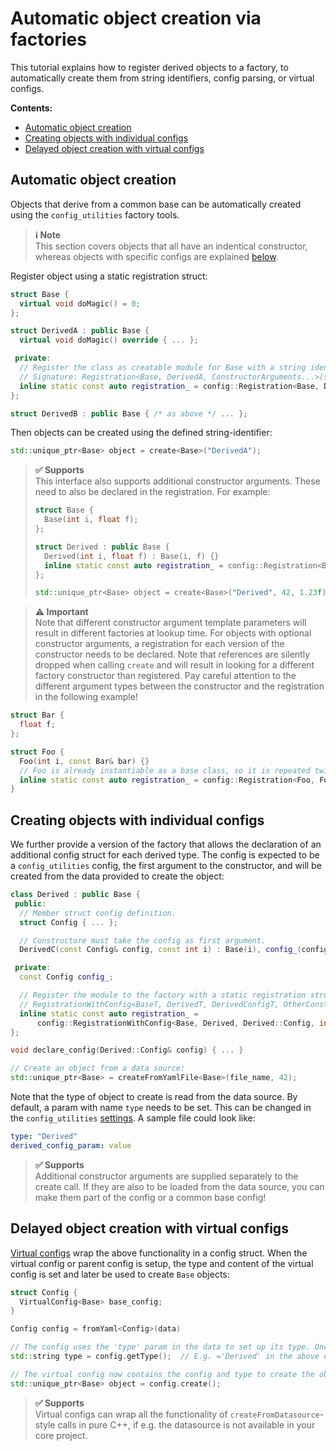 # Automatic object creation via factories
This tutorial explains how to register derived objects to a factory, to automatically create them from string identifiers, config parsing, or virtual configs.

**Contents:**
- [Automatic object creation](#automatic-object-creation)
- [Creating objects with individual configs](#creating-objects-with-individual-configs)
- [Delayed object creation with virtual configs](#delayed-object-creation-with-virtual-configs)

## Automatic object creation
Objects that derive from a common base can be automatically created using the `config_utilities` factory tools.

> **ℹ️ Note**<br>
> This section covers objects that all have an indentical constructor, whereas objects with specific configs are explained [below](creating-objects-with-individual-configs).

Register object using a static registration struct:
```c++
struct Base {
  virtual void doMagic() = 0;
};

struct DerivedA : public Base {
  virtual void doMagic() override { ... };

 private:
  // Register the class as creatable module for Base with a string identifier using a static registration struct.
  // Signature: Registration<Base, DerivedA, ConstructorArguments...>(string identifier, whether to use a config).
  inline static const auto registration_ = config::Registration<Base, DerivedA>("DerivedA");
};

struct DerivedB : public Base { /* as above */ ... };
```

Then objects can be created using the defined string-identifier:
```c++
std::unique_ptr<Base> object = create<Base>("DerivedA");
```

> **✅ Supports**<br>
> This interface also supports additional constructor arguments. These need to also be declared in the registration. For example:
> ```c++
> struct Base {
>   Base(int i, float f);
> };
>
> struct Derived : public Base {
>   Derived(int i, float f) : Base(i, f) {}
>   inline static const auto registration_ = config::Registration<Base, Derived, int, float>("Derived");
> };
>
> std::unique_ptr<Base> object = create<Base>("Derived", 42, 1.23f);
> ```

> **⚠️ Important**<br>
> Note that different constructor argument template parameters will result in different factories at lookup time. For objects with optional constructor arguments, a registration for each version of the constructor needs to be declared.
Note that references are silently dropped when calling `create` and will result in looking for a different factory constructor than registered. Pay careful attention to the different argument types between the constructor and the registration in the following example!
```c++
struct Bar {
  float f;
};

struct Foo {
  Foo(int i, const Bar& bar) {}
  // Foo is already instantiable as a base class, so it is repeated twice as an argument
  inline static const auto registration_ = config::Registration<Foo, Foo, int, Bar>("Foo");
}
```

## Creating objects with individual configs

We further provide a version of the factory that allows the declaration of an additional config struct for each derived type. The config is expected to be a `config_utilities` config, the first argument to the constructor, and will be created from the data provided to create the object:

```c++
class Derived : public Base {
 public:
  // Member struct config definition.
  struct Config { ... };

  // Constructore must take the config as first argument.
  DerivedC(const Config& config, const int i) : Base(i), config_(config::checkValid(config)) {}

 private:
  const Config config_;

  // Register the module to the factory with a static registration struct. Signature:
  // RegistrationWithConfig<BaseT, DerivedT, DerivedConfigT, OtherConstructorArguments...>(string identifier).
  inline static const auto registration_ =
      config::RegistrationWithConfig<Base, Derived, Derived::Config, int>("Derived");
};

void declare_config(Derived::Config& config) { ... }

// Create an object from a data source:
std::unique_ptr<Base> = createFromYamlFile<Base>(file_name, 42);
```

Note that the type of object to create is read from the data source. By default, a param with name `type` needs to be set. This can be changed in the `config_utilities` [settings](Varia.md#settings). A sample file could look like:
```yaml
type: "Derived"
derived_config_param: value
```

> **✅ Supports**<br>
> Additional constructor arguments are supplied separately to the create call. If they are also to be loaded from the data source, you can make them part of the config or a common base config!

## Delayed object creation with virtual configs
[Virtual configs](Types.md#virtual-configs) wrap the above functionality in a config struct. When the virtual config or parent config is setup, the type and content of the virtual config is set and later be used to create `Base` objects:

```c++
struct Config {
  VirtualConfig<Base> base_config;
}

Config config = fromYaml<Config>(data)

// The config uses the 'type' param in the data to set up its type. Once it's setup it can be queried:
std::string type = config.getType();  // E.g. ='Derived' in the above example.

// The virtual config now contains the config and type to create the object:
std::unique_ptr<Base> object = config.create();
```

> **✅ Supports**<br>
> Virtual configs can wrap all the functionality of `createFromDatasource`-style calls in pure C++, if e.g. the datasource is not available in your core project.
